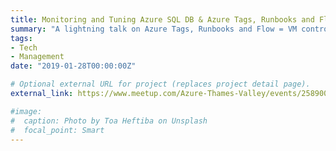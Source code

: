 ```yaml
---
title: Monitoring and Tuning Azure SQL DB & Azure Tags, Runbooks and Flow
summary: "A lightning talk on Azure Tags, Runbooks and Flow = VM control with Slack by Nigel Tatschner and Monitor and Tune your Azure SQL DB with Intelligent features by Manish Kumar"
tags:
- Tech
- Management
date: "2019-01-28T00:00:00Z"

# Optional external URL for project (replaces project detail page).
external_link: https://www.meetup.com/Azure-Thames-Valley/events/258900508/

#image:
#  caption: Photo by Toa Heftiba on Unsplash
#  focal_point: Smart
---
```

